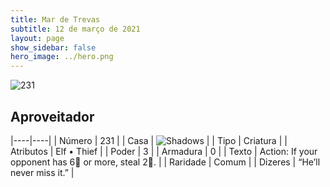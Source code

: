 ```yaml
---
title: Mar de Trevas
subtitle: 12 de março de 2021
layout: page
show_sidebar: false
hero_image: ../hero.png
---
```


![231](https://cdn.keyforgegame.com/media/card_front/pt/496_231_3VG54CJFQ9JP_pt.png)

## Aproveitador

|----|----|
| Número | 231 |
| Casa | ![Shadows](https://archonarcana.com/images/thumb/e/ee/Shadows.png/22px-Shadows.png "Sombras") |
| Tipo | Criatura |
| Atributos | Elf • Thief |
| Poder | 3 |
| Armadura | 0 |
| Texto | Action: If your opponent has 6 or more, steal 2. |
| Raridade | Comum |
| Dizeres | “He’ll never miss it.” |

